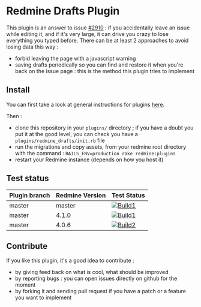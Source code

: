 # Redmine Drafts Plugin

This plugin is an answer to issue [#2910](http://www.redmine.org/issues/2910) : if you accidentally leave an issue while editing it, and if it's very large, it can drive you crazy to lose everything you typed before. There can be at least 2 approaches to avoid losing data this way :
* forbid leaving the page with a javascript warning
* saving drafts periodically so you can find and restore it when you're back on the issue page : this is the method this plugin tries to implement

## Install

You can first take a look at general instructions for plugins [here](http://www.redmine.org/wiki/redmine/Plugins).

Then :
* clone this repository in your `plugins/` directory ; if you have a doubt you put it at the good level, you can check you have a `plugins/redmine_drafts/init.rb` file
* run the migrations and copy assets, from your redmine root directory with the command : `RAILS_ENV=production rake redmine:plugins`
* restart your Redmine instance (depends on how you host it)

## Test status

|Plugin branch| Redmine Version   | Test Status       |
|-------------|-------------------|-------------------|
|master       | master            | [![Build1][1]][5] |  
|master       | 4.1.0             | [![Build1][2]][5] |  
|master       | 4.0.6             | [![Build2][3]][5] |

[1]: https://travis-matrix-badges.herokuapp.com/repos/jbbarth/redmine_drafts/branches/master/1
[2]: https://travis-matrix-badges.herokuapp.com/repos/jbbarth/redmine_drafts/branches/master/2
[3]: https://travis-matrix-badges.herokuapp.com/repos/jbbarth/redmine_drafts/branches/master/3
[5]: https://travis-ci.com/jbbarth/redmine_drafts

## Contribute

If you like this plugin, it's a good idea to contribute :
* by giving feed back on what is cool, what should be improved
* by reporting bugs : you can open issues directly on github for the moment
* by forking it and sending pull request if you have a patch or a feature you want to implement

